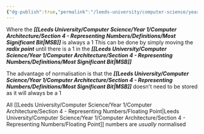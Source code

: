 ```yaml
---
{"dg-publish":true,"permalink":"/leeds-university/computer-science/year-1/computer-architecture/section-4-representing-numbers/scientific-representation/normalisation/"}
---
```


Where the ***[[Leeds University/Computer Science/Year 1/Computer Architecture/Section 4 - Representing Numbers/Definitions/Most Significant Bit\|MSB]]*** is always a 1
This can be done by simply moving the ***radix point*** until there is a 1 in the ***[[Leeds University/Computer Science/Year 1/Computer Architecture/Section 4 - Representing Numbers/Definitions/Most Significant Bit\|MSB]]***

The advantage of normalisation is that the ***[[Leeds University/Computer Science/Year 1/Computer Architecture/Section 4 - Representing Numbers/Definitions/Most Significant Bit\|MSB]]*** doesn't need to be stored as it will always be a 1

All [[Leeds University/Computer Science/Year 1/Computer Architecture/Section 4 - Representing Numbers/Floating Point\|Leeds University/Computer Science/Year 1/Computer Architecture/Section 4 - Representing Numbers/Floating Point]] numbers are *usually* normalised